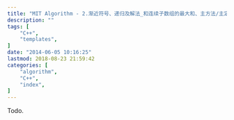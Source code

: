 ```yaml
---
title: "MIT Algorithm - 2.渐近符号、递归及解法_和连续子数组的最大和、主方法/主定理求时间复杂度"
description: ""
tags: [
    "C++",
    "templates",
]
date: "2014-06-05 10:16:25"
lastmod: 2018-08-23 21:59:42
categories: [
    "algorithm",
    "C++",
    "index",
]
---
```


Todo.
